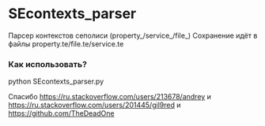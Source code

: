 # SEcontexts_parser
Парсер контекстов сеполиси (property_/service_/file_)
Сохранение идёт в файлы property.te/file.te/service.te
### Как использовать?
python SEcontexts_parser.py

Спасибо https://ru.stackoverflow.com/users/213678/andrey и https://ru.stackoverflow.com/users/201445/gil9red и https://github.com/TheDeadOne
